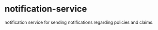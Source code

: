 # notification-service
notification service for sending notifications regarding policies and claims.
